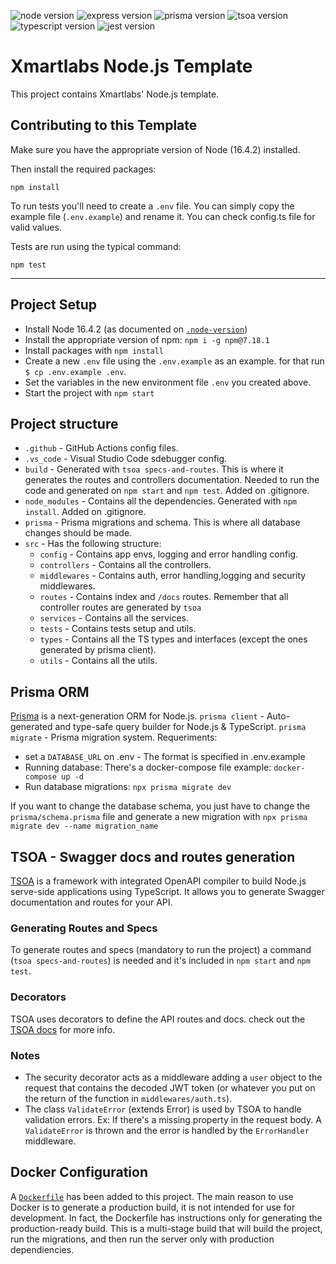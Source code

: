 ![node version](https://img.shields.io/badge/node-16.4.2-brightgreen)
![express version](https://img.shields.io/badge/express-4.17.1-brightgreen)
![prisma version](https://img.shields.io/badge/prisma-3.11.1-brightgreen)
![tsoa version](https://img.shields.io/badge/tsoa-3.14.1-brightgreen)
![typescript version](https://img.shields.io/badge/typescript-4.6.3-brightgreen)
![jest version](https://img.shields.io/badge/jest-24.0.0-brightgreen)

# Xmartlabs Node.js Template
This project contains Xmartlabs' Node.js template.


## Contributing to this Template

Make sure you have the appropriate version of Node (16.4.2) installed.

Then install the required packages:

```shell
npm install
```

To run tests you'll need to create a `.env` file. You can simply copy the example file (`.env.example`) and rename it. You can check config.ts file for valid values.

Tests are run using the typical command:

```shell
npm test
```
----------------------------------------------------------------------

## Project Setup

* Install Node 16.4.2 (as documented on [`.node-version`](./.node-version))
* Install the appropriate version of npm: `npm i -g npm@7.18.1`
* Install packages with `npm install`
* Create a new `.env` file using the `.env.example` as an example. for that run `$ cp .env.example .env`.
* Set the variables in the new environment file `.env` you created above.
* Start the project with `npm start`

## Project structure
* `.github` - GitHub Actions config files.
* `.vs_code` - Visual Studio Code sdebugger config.
* `build` - Generated with `tsoa specs-and-routes`. This is where it generates the routes and controllers documentation. Needed to run the code and generated on `npm start` and `npm test`. Added on .gitignore.
* `node_modules` - Contains all the dependencies. Generated with `npm install`. Added on .gitignore.
* `prisma` - Prisma migrations and schema. This is where all database changes should be made.
* `src` - Has the following structure:
  * `config` - Contains app envs, logging and error handling config.
  * `controllers` - Contains all the controllers.
  * `middlewares` - Contains auth, error handling,logging and security middlewares.
  * `routes` - Contains index and `/docs` routes. Remember that all controller routes are generated by `tsoa`
  * `services` - Contains all the services.
  * `tests` - Contains tests setup and utils.
  * `types` - Contains all the TS types and interfaces (except the ones generated by prisma client).
  * `utils` - Contains all the utils.


## Prisma ORM
[Prisma](https://www.prisma.io/docs/concepts/overview/what-is-prisma) is a next-generation ORM for Node.js.
`prisma client` - Auto-generated and type-safe query builder for Node.js & TypeScript.
`prisma migrate` - Prisma migration system.
Requeriments:
* set a `DATABASE_URL` on .env - The format is specified in .env.example
* Running database: There's a docker-compose file example: `docker-compose up -d`
* Run database migrations: `npx prisma migrate dev`

If you want to change the database schema, you just have to change the `prisma/schema.prisma` file and generate a new migration with `npx prisma migrate dev --name migration_name`



## TSOA - Swagger docs and routes generation
[TSOA](https://tsoa-community.github.io/docs/introduction.html) is a framework with integrated OpenAPI compiler to build Node.js serve-side applications using TypeScript. It allows you to generate Swagger documentation and routes for your API.

### Generating Routes and Specs
To generate routes and specs (mandatory to run the project) a command (`tsoa specs-and-routes`) is needed and it's included in `npm start` and `npm test`.

### Decorators
TSOA uses decorators to define the API routes and docs. check out the [TSOA docs](https://tsoa-community.github.io/docs/getting-started.html#defining-a-simple-controller) for more info.

### Notes
* The security decorator acts as a middleware adding a `user` object to the request that contains the decoded JWT token (or whatever you put on the return of the function in `middlewares/auth.ts`).
* The class `ValidateError` (extends Error) is used by TSOA to handle validation errors. Ex: If there's a missing property in the request body. A `ValidateError` is thrown and the error is handled by the `ErrorHandler` middleware.


## Docker Configuration
A [`Dockerfile`](./Dockerfile) has been added to this project. The main reason to use Docker is to generate a production build, it is not intended for use for development.
In fact, the Dockerfile has instructions only for generating the production-ready build. This is a multi-stage build that will build the project, run the migrations, and then run the server only with production dependiencies.
